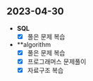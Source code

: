 ## 2023-04-30

+ **SQL**
  + [x] 풀은 문제 복습

+ **algorithm
  + [x] 풀은 문제 복습
  + [x] 프로그래머스 문제풀이
  + [x] 자료구조 복습
